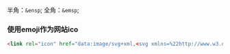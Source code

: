 <!-- 
title: HTML
sort: 
--> 

半角：`&ensp`;
全角：`&emsp`;

### 使用emoji作为网站ico

```html
<link rel="icon" href="data:image/svg+xml,<svg xmlns=%22http://www.w3.org/2000/svg%22 viewBox=%220 0 100 100%22><text y=%22.9em%22 font-size=%2290%22>🎯</text></svg>">
```

